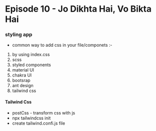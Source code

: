 # Episode 10 - Jo Dikhta Hai, Vo Bikta Hai

### styling app

- common way to add css in your file/componets :-

1. by using index.css
2. scss
3. styled components
4. material UI
5. chakra UI
6. bootsrap
7. ant design
8. tailwind css

#### Tailwind Css

- postCss - transform css with js
- npx tailwindcss init
- create tailwind.confi.js file
